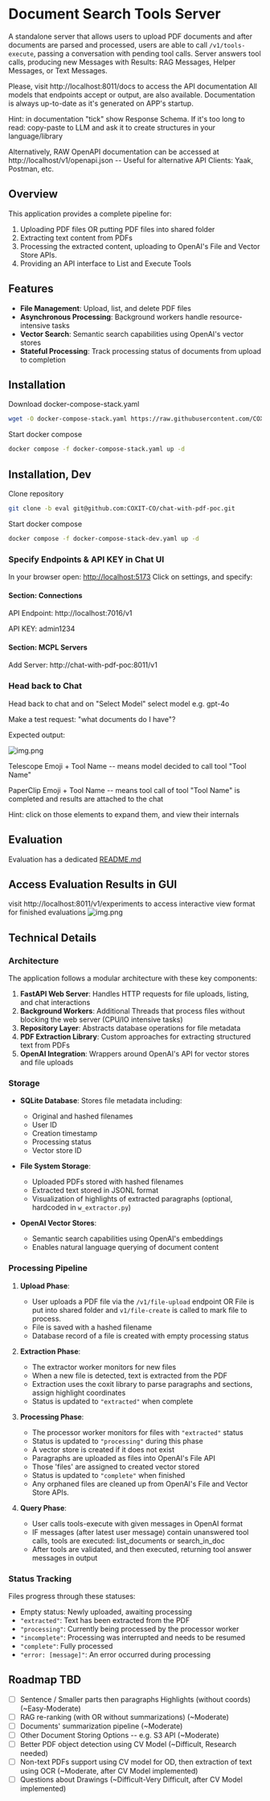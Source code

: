 #  Document Search Tools Server

A standalone server that allows users to upload PDF documents and after documents are parsed and processed, users are able to call `/v1/tools-execute`, passing a conversation with pending tool calls. Server answers tool calls, producing new Messages with Results: RAG Messages, Helper Messages, or Text Messages.

Please, visit http://localhost:8011/docs to access the API documentation
All models that endpoints accept or output, are also available.
Documentation is always up-to-date as it's generated on APP's startup.

Hint: in documentation "tick" show Response Schema. If it's too long to read: copy-paste to LLM and ask it to create structures in your language/library

Alternatively, RAW OpenAPI documentation can be accessed at http://localhost/v1/openapi.json -- Useful for alternative API Clients: Yaak, Postman, etc.
## Overview

This application provides a complete pipeline for:
1. Uploading PDF files OR putting PDF files into shared folder
2. Extracting text content from PDFs
3. Processing the extracted content, uploading to OpenAI's File and Vector Store APIs.
4. Providing an API interface to List and Execute Tools

## Features

- **File Management**: Upload, list, and delete PDF files
- **Asynchronous Processing**: Background workers handle resource-intensive tasks
- **Vector Search**: Semantic search capabilities using OpenAI's vector stores
- **Stateful Processing**: Track processing status of documents from upload to completion

## Installation

Download docker-compose-stack.yaml
```bash
wget -O docker-compose-stack.yaml https://raw.githubusercontent.com/COXIT-CO/chat-with-pdf-poc/refs/heads/main/docker-compose-stack.yaml
```

Start docker compose
```bash
docker compose -f docker-compose-stack.yaml up -d
```

## Installation, Dev

Clone repository 
```bash
git clone -b eval git@github.com:COXIT-CO/chat-with-pdf-poc.git
```

Start docker compose
```bash
docker compose -f docker-compose-stack-dev.yaml up -d
```

### Specify Endpoints & API KEY in Chat UI

In your browser open: [http://localhost:5173](http://localhost:5173)
Click on settings, and specify:
#### Section: Connections
API Endpoint: http://localhost:7016/v1

API KEY: admin1234
#### Section: MCPL Servers
Add Server: http://chat-with-pdf-poc:8011/v1

### Head back to Chat

Head back to chat and on "Select Model" select model e.g. gpt-4o

Make a test request: "what documents do I have"?

Expected output:

![img.png](Drawings/WhatDocsDoIHave.png)

Telescope Emoji + Tool Name -- means model decided to call tool "Tool Name"

PaperClip Emoji + Tool Name -- means tool call of tool "Tool Name" is completed and results are attached to the chat

Hint: click on those elements to expand them, and view their internals

## Evaluation

Evaluation has a dedicated [README.md](https://github.com/COXIT-CO/chat-with-pdf-poc/tree/eval/src/evaluation)

## Access Evaluation Results in GUI

visit http://localhost:8011/v1/experiments to access interactive view format for finished evaluations
![img.png](Drawings/v1_experiments.png)

## Technical Details

### Architecture

The application follows a modular architecture with these key components:

1. **FastAPI Web Server**: Handles HTTP requests for file uploads, listing, and chat interactions
2. **Background Workers**: Additional Threads that process files without blocking the web server (CPU/IO intensive tasks)
3. **Repository Layer**: Abstracts database operations for file metadata
4. **PDF Extraction Library**: Custom approaches for extracting structured text from PDFs
5. **OpenAI Integration**: Wrappers around OpenAI's API for vector stores and file uploads

### Storage

- **SQLite Database**: Stores file metadata including:
  - Original and hashed filenames
  - User ID
  - Creation timestamp
  - Processing status
  - Vector store ID
  
- **File System Storage**:
  - Uploaded PDFs stored with hashed filenames
  - Extracted text stored in JSONL format
  - Visualization of highlights of extracted paragraphs (optional, hardcoded in `w_extractor.py`)
  
- **OpenAI Vector Stores**: 
  - Semantic search capabilities using OpenAI's embeddings
  - Enables natural language querying of document content

### Processing Pipeline

1. **Upload Phase**:
   - User uploads a PDF file via the `/v1/file-upload` endpoint OR
     File is put into shared folder and `v1/file-create` is called to mark file to process.
   - File is saved with a hashed filename
   - Database record of a file is created with empty processing status

2. **Extraction Phase**:
   - The extractor worker monitors for new files
   - When a new file is detected, text is extracted from the PDF
   - Extraction uses the coxit library to parse paragraphs and sections, assign highlight coordinates
   - Status is updated to `"extracted"` when complete

3. **Processing Phase**:
   - The processor worker monitors for files with `"extracted"` status
   - Status is updated to `"processing"` during this phase
   - A vector store is created if it does not exist
   - Paragraphs are uploaded as files into OpenAI's File API
   - Those 'files' are assigned to created vector stored
   - Status is updated to `"complete"` when finished
   - Any orphaned files are cleaned up from OpenAI's File and Vector Store APIs.

4. **Query Phase**:
   - User calls tools-execute with given messages in OpenAI format
   - IF messages (after latest user message) contain unanswered tool calls, tools are executed: list_documents or search_in_doc
   - After tools are validated, and then executed, returning tool answer messages in output

### Status Tracking

Files progress through these statuses:
- Empty status: Newly uploaded, awaiting processing
- `"extracted"`: Text has been extracted from the PDF
- `"processing"`: Currently being processed by the processor worker
- `"incomplete"`: Processing was interrupted and needs to be resumed
- `"complete"`: Fully processed
- `"error: [message]"`: An error occurred during processing


## Roadmap TBD
- [ ] Sentence / Smaller parts then paragraphs Highlights (without coords) (~Easy-Moderate)
- [ ] RAG re-ranking (with OR without summarizations) (~Moderate)
- [ ] Documents' summarization pipeline (~Moderate)
- [ ] Other Document Storing Options -- e.g. S3 API (~Moderate)
- [ ] Better PDF object detection using CV Model (~Difficult, Research needed)
- [ ] Non-text PDFs support using CV model for OD, then extraction of text using OCR (~Moderate, after CV Model implemented)
- [ ] Questions about Drawings (~Difficult-Very Difficult, after CV Model implemented)
